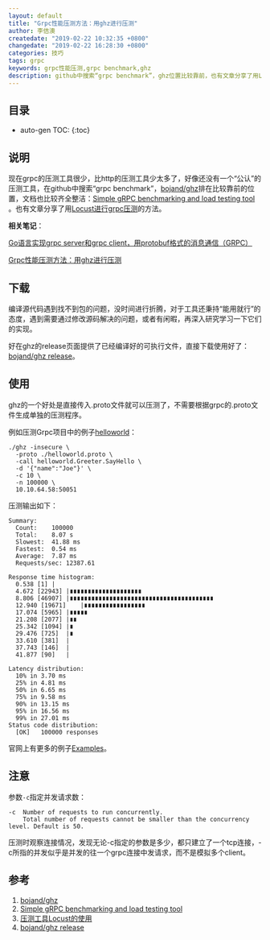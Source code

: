 ```yaml
---
layout: default
title: "Grpc性能压测方法：用ghz进行压测"
author: 李佶澳
createdate: "2019-02-22 10:32:35 +0800"
changedate: "2019-02-22 16:28:30 +0800"
categories: 技巧
tags: grpc
keywords: grpc性能压测,grpc benchmark,ghz
description: github中搜索“grpc benchmark”，ghz位置比较靠前，也有文章分享了用Locust进行grpc压测的方法
---
```


## 目录
* auto-gen TOC:
{:toc}

## 说明

现在grpc的压测工具很少，比http的压测工具少太多了，好像还没有一个“公认”的压测工具，在github中搜索“grpc benchmark”，[bojand/ghz][1]排在比较靠前的位置，文档也比较齐全整洁：[Simple gRPC benchmarking and load testing tool ][2]。也有文章分享了用[Locust进行grpc压测][3]的方法。

**相关笔记**：

[Go语言实现grpc server和grpc client，用protobuf格式的消息通信（GRPC）](https://www.lijiaocn.com/%E6%8A%80%E5%B7%A7/2019/01/02/go-grpc-usage.html)

[Grpc性能压测方法：用ghz进行压测](https://www.lijiaocn.com/%E6%8A%80%E5%B7%A7/2019/02/22/grpc-benchmark-method.html)

## 下载

编译源代码遇到找不到包的问题，没时间进行折腾，对于工具还秉持“能用就行”的态度，遇到需要通过修改源码解决的问题，或者有闲暇，再深入研究学习一下它们的实现。

好在ghz的release页面提供了已经编译好的可执行文件，直接下载使用好了：[bojand/ghz release][4]。

## 使用

ghz的一个好处是直接传入.proto文件就可以压测了，不需要根据grpc的.proto文件生成单独的压测程序。

例如压测Grpc项目中的例子[helloworld](https://www.lijiaocn.com/%E6%8A%80%E5%B7%A7/2019/01/02/go-grpc-usage.html#grpc%E9%80%9A%E4%BF%A1%E7%A4%BA%E4%BE%8B)：

```
./ghz -insecure \
  -proto ./helloworld.proto \
  -call helloworld.Greeter.SayHello \
  -d '{"name":"Joe"}' \
  -c 10 \
  -n 100000 \
  10.10.64.58:50051
```

压测输出如下：

```
Summary:
  Count:	100000
  Total:	8.07 s
  Slowest:	41.88 ms
  Fastest:	0.54 ms
  Average:	7.87 ms
  Requests/sec:	12387.61

Response time histogram:
  0.538 [1]	|
  4.672 [22943]	|∎∎∎∎∎∎∎∎∎∎∎∎∎∎∎∎∎∎∎∎
  8.806 [46907]	|∎∎∎∎∎∎∎∎∎∎∎∎∎∎∎∎∎∎∎∎∎∎∎∎∎∎∎∎∎∎∎∎∎∎∎∎∎∎∎∎
  12.940 [19671]	|∎∎∎∎∎∎∎∎∎∎∎∎∎∎∎∎∎
  17.074 [5965]	|∎∎∎∎∎
  21.208 [2077]	|∎∎
  25.342 [1094]	|∎
  29.476 [725]	|∎
  33.610 [381]	|
  37.743 [146]	|
  41.877 [90]	|

Latency distribution:
  10% in 3.70 ms
  25% in 4.81 ms
  50% in 6.65 ms
  75% in 9.58 ms
  90% in 13.15 ms
  95% in 16.56 ms
  99% in 27.01 ms
Status code distribution:
  [OK]   100000 responses
```

官网上有更多的例子[Examples](https://ghz.sh/docs/example_call)。

## 注意

参数`-c`指定并发请求数：

```
-c  Number of requests to run concurrently.
    Total number of requests cannot be smaller than the concurrency level. Default is 50.
```

压测时观察连接情况，发现无论-c指定的参数是多少，都只建立了一个tcp连接，-c所指的并发似乎是并发的往一个grpc连接中发请求，而不是模拟多个client。

## 参考

1. [bojand/ghz][1]
2. [Simple gRPC benchmarking and load testing tool ][2]
3. [压测工具Locust的使用][3]
4. [bojand/ghz release][4]

[1]: https://github.com/bojand/ghz "bojand/ghz"
[2]: https://ghz.sh/ "Simple gRPC benchmarking and load testing tool "
[3]: https://www.cnblogs.com/zhaoxd07/p/7467291.html "压测工具Locust的使用"
[4]: https://github.com/bojand/ghz/releases "bojand/ghz release"
